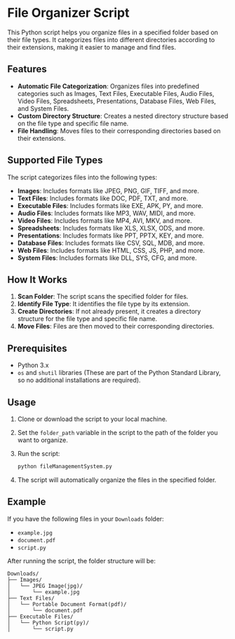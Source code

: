 # File Organizer Script

This Python script helps you organize files in a specified folder based on their file types. It categorizes files into different directories according to their extensions, making it easier to manage and find files.

## Features

- **Automatic File Categorization**: Organizes files into predefined categories such as Images, Text Files, Executable Files, Audio Files, Video Files, Spreadsheets, Presentations, Database Files, Web Files, and System Files.
- **Custom Directory Structure**: Creates a nested directory structure based on the file type and specific file name.
- **File Handling**: Moves files to their corresponding directories based on their extensions.

## Supported File Types

The script categorizes files into the following types:

- **Images**: Includes formats like JPEG, PNG, GIF, TIFF, and more.
- **Text Files**: Includes formats like DOC, PDF, TXT, and more.
- **Executable Files**: Includes formats like EXE, APK, PY, and more.
- **Audio Files**: Includes formats like MP3, WAV, MIDI, and more.
- **Video Files**: Includes formats like MP4, AVI, MKV, and more.
- **Spreadsheets**: Includes formats like XLS, XLSX, ODS, and more.
- **Presentations**: Includes formats like PPT, PPTX, KEY, and more.
- **Database Files**: Includes formats like CSV, SQL, MDB, and more.
- **Web Files**: Includes formats like HTML, CSS, JS, PHP, and more.
- **System Files**: Includes formats like DLL, SYS, CFG, and more.

## How It Works

1. **Scan Folder**: The script scans the specified folder for files.
2. **Identify File Type**: It identifies the file type by its extension.
3. **Create Directories**: If not already present, it creates a directory structure for the file type and specific file name.
4. **Move Files**: Files are then moved to their corresponding directories.

## Prerequisites

- Python 3.x
- `os` and `shutil` libraries (These are part of the Python Standard Library, so no additional installations are required).

## Usage

1. Clone or download the script to your local machine.
2. Set the `folder_path` variable in the script to the path of the folder you want to organize.
3. Run the script:

    ```bash
    python fileManagementSystem.py
    ```

4. The script will automatically organize the files in the specified folder.

## Example

If you have the following files in your `Downloads` folder:

- `example.jpg`
- `document.pdf`
- `script.py`

After running the script, the folder structure will be:

```
Downloads/
├── Images/
│   └── JPEG Image(jpg)/
│       └── example.jpg
├── Text Files/
│   └── Portable Document Format(pdf)/
│       └── document.pdf
├── Executable Files/
│   └── Python Script(py)/
│       └── script.py
```
